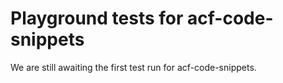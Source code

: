 # Playground tests for acf-code-snippets
We are still awaiting the first test run for acf-code-snippets.
